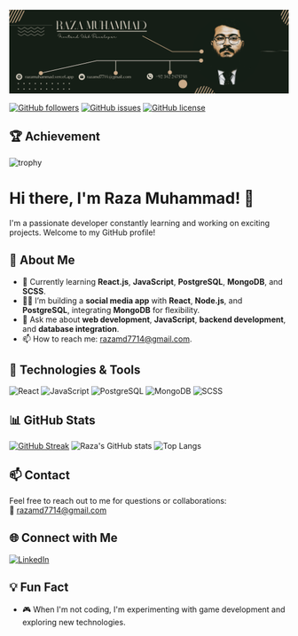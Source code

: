 ![Profile Banner](https://github.com/RazaMuhammad5758/cover_pic/blob/main/Black%20and%20White%20Creative%20Profile%20Information%20LinkedIn%20Article%20Cover%20Image.png)

[![GitHub followers](https://img.shields.io/github/followers/RazaMuhammad5758?style=social)](https://github.com/RazaMuhammad5758)
[![GitHub issues](https://img.shields.io/github/issues/RazaMuhammad5758/repo-name)](https://github.com/RazaMuhammad5758/repo-name/issues)
[![GitHub license](https://img.shields.io/github/license/RazaMuhammad5758/repo-name)](https://github.com/RazaMuhammad5758/repo-name/blob/master/LICENSE)

## 🏆 Achievement
![trophy](https://github-profile-trophy.vercel.app/?username=RazaMuhammad5758&theme=onedark)

# Hi there, I'm Raza Muhammad! 👋

I'm a passionate developer constantly learning and working on exciting projects. Welcome to my GitHub profile!

## 🚀 About Me
- 🌱 Currently learning **React.js**, **JavaScript**, **PostgreSQL**, **MongoDB**, and **SCSS**.
- 👨‍💻 I’m building a **social media app** with **React**, **Node.js**, and **PostgreSQL**, integrating **MongoDB** for flexibility.
- 💬 Ask me about **web development**, **JavaScript**, **backend development**, and **database integration**.
- 📫 How to reach me: [razamd7714@gmail.com](mailto:razamd7714@gmail.com).

## 🔧 Technologies & Tools
![React](https://img.shields.io/badge/React-20232A?style=for-the-badge&logo=react&logoColor=61DAFB)
![JavaScript](https://img.shields.io/badge/JavaScript-F7DF1E?style=for-the-badge&logo=javascript&logoColor=black)
![PostgreSQL](https://img.shields.io/badge/PostgreSQL-316192?style=for-the-badge&logo=postgresql&logoColor=white)
![MongoDB](https://img.shields.io/badge/MongoDB-47A248?style=for-the-badge&logo=mongodb&logoColor=white)
![SCSS](https://img.shields.io/badge/SCSS-CC6699?style=for-the-badge&logo=sass&logoColor=white)

## 📊 GitHub Stats
[![GitHub Streak](https://git-readme-streak-stats.herokuapp.com/?user=RazaMuhammad5758)](https://git.io/streak-stats)
![Raza's GitHub stats](https://github-readme-stats.vercel.app/api?username=RazaMuhammad5758&show_icons=true&theme=radical)
![Top Langs](https://github-readme-stats.vercel.app/api/top-langs/?username=RazaMuhammad5758&layout=compact&theme=radical)

## 📫 Contact
Feel free to reach out to me for questions or collaborations:  
📧 [razamd7714@gmail.com](mailto:razamd7714@gmail.com)

## 🌐 Connect with Me
[![LinkedIn](https://img.shields.io/badge/LinkedIn-blue?style=for-the-badge&logo=linkedin)](www.linkedin.com/in/raza-muhammad-113915219)

## 💡 Fun Fact
- 🎮 When I'm not coding, I'm experimenting with game development and exploring new technologies.
